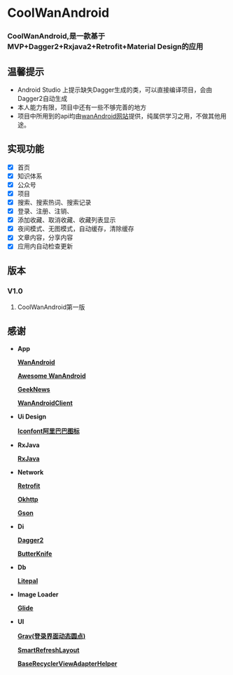 # CoolWanAndroid

### CoolWanAndroid,是一款基于MVP+Dagger2+Rxjava2+Retrofit+Material Design的应用

## 温馨提示
- Android Studio 上提示缺失Dagger生成的类，可以直接编译项目，会由Dagger2自动生成
- 本人能力有限，项目中还有一些不够完善的地方
- 项目中所用到的api均由[wanAndroid网站](http://www.wanandroid.com/blog/show/2)提供，纯属供学习之用，不做其他用途。

## 实现功能
- [x] 首页
- [x] 知识体系
- [x] 公众号
- [x] 项目
- [x] 搜索、搜索热词、搜索记录
- [x] 登录、注册、注销、
- [x] 添加收藏、取消收藏、收藏列表显示
- [x] 夜间模式、无图模式，自动缓存，清除缓存
- [x] 文章内容，分享内容
- [x] 应用内自动检查更新

## 版本

### V1.0
1. CoolWanAndroid第一版
####

## 感谢

- **App**

  [**WanAndroid**](https://github.com/rain9155/WanAndroid)
  
  [**Awesome WanAndroid**](https://github.com/JsonChao/Awesome-WanAndroid)
  
  [**GeekNews**](https://github.com/codeestX/GeekNews)
  
  [**WanAndroidClient**](https://github.com/wangzailfm/WanAndroidClient)

- **Ui Design**

  [**Iconfont阿里巴巴图标**](https://www.iconfont.cn/collections?personal=1)

- **RxJava**

  [**RxJava**](https://github.com/ReactiveX/RxJava)

- **Network**

  [**Retrofit**](https://github.com/square/retrofit)
  
  [**Okhttp**](https://github.com/square/okhttp)
  
  [**Gson**](https://github.com/google/gson)

- **Di**

  [**Dagger2**](https://github.com/google/dagger)
  
  [**ButterKnife**](https://github.com/JakeWharton/butterknife)

- **Db**

  [**Litepal**](https://github.com/LitePalFramework/LitePal)

- **Image Loader**

  [**Glide**](https://github.com/bumptech/glide)

- **UI**

  [**Grav(登录界面动态圆点)**](https://github.com/glomadrian/Grav)
  
  [**SmartRefreshLayout**](https://github.com/scwang90/SmartRefreshLayout)
  
  [**BaseRecyclerViewAdapterHelper**](https://github.com/CymChad/BaseRecyclerViewAdapterHelper)









